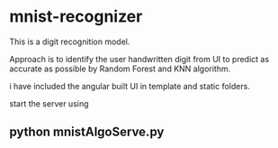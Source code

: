 # mnist-recognizer
This is a digit recognition model. 

Approach is to identify the user handwritten digit from UI to predict as accurate as possible by Random Forest and KNN algorithm. 

i have included the angular built UI in template and static folders. 

start the server using 

## python mnistAlgoServe.py
